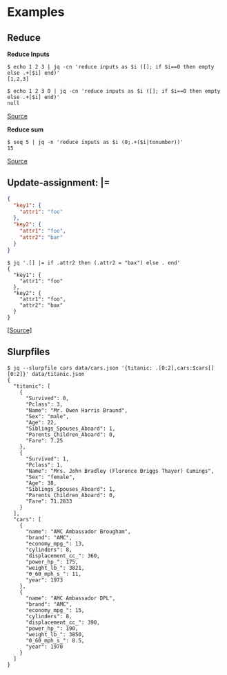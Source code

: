 # Examples

## Reduce

**Reduce Inputs**

```console
$ echo 1 2 3 | jq -cn 'reduce inputs as $i ([]; if $i==0 then empty else .+[$i] end)'
[1,2,3]

$ echo 1 2 3 0 | jq -cn 'reduce inputs as $i ([]; if $i==0 then empty else .+[$i] end)'
null
```

[Source](https://github.com/stedolan/jq/issues/873#issuecomment-125393055)

**Reduce sum**

```console
$ seq 5 | jq -n 'reduce inputs as $i (0;.+($i|tonumber))'
15
```

[Source](https://stackoverflow.com/a/74687036/7460613)

## Update-assignment: |=

```json
{
  "key1": {
    "attr1": "foo"
  },
  "key2": {
    "attr1": "foo",
    "attr2": "bar"
  }
}
```

```console
$ jq '.[] |= if .attr2 then (.attr2 = "bax") else . end'
{
  "key1": {
    "attr1": "foo"
  },
  "key2": {
    "attr1": "foo",
    "attr2": "bax"
  }
}
```

[[Source]](https://github.com/stedolan/jq/issues/873#issuecomment-125385615)


## Slurpfiles

```console
$ jq --slurpfile cars data/cars.json '{titanic: .[0:2],cars:$cars[][0:2]}' data/titanic.json
{
  "titanic": [
    {
      "Survived": 0,
      "Pclass": 3,
      "Name": "Mr. Owen Harris Braund",
      "Sex": "male",
      "Age": 22,
      "Siblings_Spouses_Aboard": 1,
      "Parents_Children_Aboard": 0,
      "Fare": 7.25
    },
    {
      "Survived": 1,
      "Pclass": 1,
      "Name": "Mrs. John Bradley (Florence Briggs Thayer) Cumings",
      "Sex": "female",
      "Age": 38,
      "Siblings_Spouses_Aboard": 1,
      "Parents_Children_Aboard": 0,
      "Fare": 71.2833
    }
  ],
  "cars": [
    {
      "name": "AMC Ambassador Brougham",
      "brand": "AMC",
      "economy_mpg_": 13,
      "cylinders": 8,
      "displacement_cc_": 360,
      "power_hp_": 175,
      "weight_lb_": 3821,
      "0_60_mph_s_": 11,
      "year": 1973
    },
    {
      "name": "AMC Ambassador DPL",
      "brand": "AMC",
      "economy_mpg_": 15,
      "cylinders": 8,
      "displacement_cc_": 390,
      "power_hp_": 190,
      "weight_lb_": 3850,
      "0_60_mph_s_": 8.5,
      "year": 1970
    }
  ]
}
```